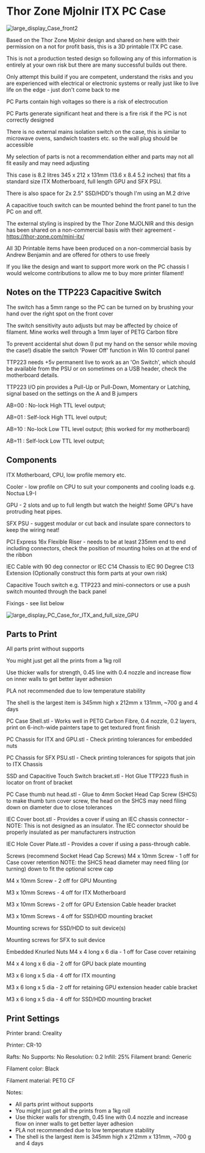 # Thor Zone Mjolnir ITX PC Case

![large_display_Case_front2](./assets/Case_front1.jpg)

Based on the Thor Zone Mjolnir design and shared on here with their permission on a not for profit basis, this is a 3D printable ITX PC case.

This is not a production tested design so following any of this information is entirely at your own risk but there are many successful builds out there.

Only attempt this build if you are competent, understand the risks and you are experienced with electrical or electronic systems or really just like to live life on the edge - just don't come back to me

PC Parts contain high voltages so there is a risk of electrocution

PC Parts generate significant heat and there is a fire risk if the PC is not correctly designed

There is no external mains isolation switch on the case, this is similar to microwave ovens, sandwich toasters etc. so the wall plug should be accessible

My selection of parts is not a recommendation either and parts may not all fit easily and may need adjusting

This case is 8.2 litres 345 x 212 x 131mm (13.6 x 8.4 5.2 inches) that fits a standard size ITX Motherboard, full length GPU and SFX PSU.

There is also space for 2x 2.5" SSD/HDD's though I'm using an M.2 drive

A capacitive touch switch can be mounted behind the front panel to tun the PC on and off.

The external styling is inspired by the Thor Zone MJOLNIR and this design has been shared on a non-commercial basis with their agreement - https://thor-zone.com/mini-itx/

All 3D Printable items have been produced on a non-commercial basis by Andrew Benjamin and are offered for others to use freely

If you like the design and want to support more work on the PC chassis I would welcome contributions to allow me to buy more printer filament!

## Notes on the TTP223 Capacitive Switch

The switch has a 5mm range so the PC can be turned on by brushing your hand over the right spot on the front cover

The switch sensitivity auto adjusts but may be affected by choice of filament. Mine works well through a 1mm layer of PETG Carbon fibre

To prevent accidental shut down (I put my hand on the sensor while moving the case!) disable the switch 'Power Off' function in Win 10 control panel

TTP223 needs +5v permanent live to work as an 'On Switch', which should be available from the PSU or on sometimes on a USB header, check the motherboard details.

TTP223 I/O pin provides a Pull-Up or Pull-Down, Momentary or Latching, signal based on the settings on the A and B jumpers

AB=00 : No-lock High TTL level output;

AB=01 : Self-lock High TTL level output;

AB=10 : No-lock Low TTL level output; (this worked for my motherboard)

AB=11 : Self-lock Low TTL level output;

## Components

ITX Motherboard, CPU, low profile memory etc.

Cooler - low profile on CPU to suit your components and cooling loads e.g. Noctua L9-I

GPU - 2 slots and up to full length but watch the height! Some GPU's have protruding heat pipes.

SFX PSU - suggest modular or cut back and insulate spare connectors to keep the wiring neat!

PCI Express 16x Flexible Riser - needs to be at least 235mm end to end including connectors, check the position of mounting holes on at the end of the ribbon

IEC Cable with 90 deg connector or IEC C14 Chassis to IEC 90 Degree C13 Extension (Optionally construct this form parts at your own risk)

Capacitive Touch switch e.g. TTP223 and mini-connectors or use a push switch mounted through the back panel

Fixings - see list below

![large_display_PC_Case_for_ITX_and_full_size_GPU](./assets/PC_Case_for_ITX_and_full_size_GPU.JPG)

## Parts to Print

All parts print without supports

You might just get all the prints from a 1kg roll

Use thicker walls for strength, 0.45 line with 0.4 nozzle and increase flow on inner walls to get better layer adhesion

PLA not recommended due to low temperature stability

The shell is the largest item is 345mm high x 212mm x 131mm, ~700 g and 4 days

PC Case Shell.stl - Works well in PETG Carbon Fibre, 0.4 nozzle, 0.2 layers, print on 6-inch-wide painters tape to get textured front finish

PC Chassis for ITX and GPU.stl - Check printing tolerances for embedded nuts

PC Chassis for SFX PSU.stl - Check printing tolerances for spigots that join to ITX Chassis

SSD and Capacitive Touch Switch bracket.stl - Hot Glue TTP223 flush in locator on front of bracket

PC Case thumb nut head.stl - Glue to 4mm Socket Head Cap Screw (SHCS) to make thumb turn cover screw, the head on the SHCS may need filing down on diameter due to close tolerances

IEC Cover boot.stl - Provides a cover if using an IEC chassis connector - NOTE: This is not designed as an insulator. The IEC connector should be properly insulated as per manufacturers instruction

IEC Hole Cover Plate.stl - Provides a cover if using a pass-through cable.

Screws (recommend Socket Head Cap Screws)
M4 x 10mm Screw - 1 off for Case cover retention NOTE: the SHCS head diameter may need filing (or turning) down to fit the optional screw cap

M4 x 10mm Screw - 2 off for GPU Mounting

M3 x 10mm Screws - 4 off for ITX Motherboard

M3 x 10mm Screws - 2 off for GPU Extension Cable header bracket

M3 x 10mm Screws - 4 off for SSD/HDD mounting bracket

Mounting screws for SSD/HDD to suit device(s)

Mounting screws for SFX to suit device

Embedded Knurled Nuts
M4 x 4 long x 6 dia - 1 off for Case cover retaining

M4 x 4 long x 6 dia - 2 off for GPU back plate mounting

M3 x 6 long x 5 dia - 4 off for ITX mounting

M3 x 6 long x 5 dia - 2 off for retaining GPU extension header cable bracket

M3 x 6 long x 5 dia - 4 off for SSD/HDD mounting bracket

## Print Settings

Printer brand:
Creality

Printer:
CR-10

Rafts:
No
Supports:
No
Resolution:
0.2
Infill:
25%
Filament brand:
Generic

Filament color:
Black

Filament material:
PETG CF

Notes:

- All parts print without supports
- You might just get all the prints from a 1kg roll
- Use thicker walls for strength, 0.45 line with 0.4 nozzle and increase flow on inner walls to get better layer adhesion
- PLA not recommended due to low temperature stability
- The shell is the largest item is 345mm high x 212mm x 131mm, ~700 g and 4 days
